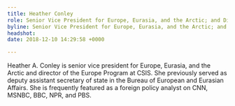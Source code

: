 ```yaml
---
title: Heather Conley
role: Senior Vice President for Europe, Eurasia, and the Arctic; and Director, Europe Program
byline: Senior Vice President for Europe, Eurasia, and the Arctic; and Director, Europe Program
headshot:
date: 2018-12-10 14:29:58 +0000

---
```

Heather A. Conley is senior vice president for Europe, Eurasia, and the Arctic and director of the Europe Program at CSIS. She previously served as deputy assistant secretary of state in the Bureau of European and Eurasian Affairs. She is frequently featured as a foreign policy analyst on CNN, MSNBC, BBC, NPR, and PBS.
